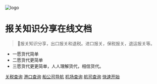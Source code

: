 <!-- _coverpage.md -->
![logo](https://docsify.js.org/_media/icon.svg)

# 报关知识分享在线文档 

> 💪报关知识分享，出口报关和退税。进口报关，保税报关，退运报关等。

 
- 一愿货代简单
- 二愿货代更简单
- 三愿货代更更简单，人人理解货代，相信货代。

[关税查询](https://worldduty.cn/)
[港口查询](https://worldport.cn/)
[船公司导航](https://chuangongsi.cn/)
[机场查询](http://worldairport.cn/)
[航司查询](http://worldairport.cn/)
[快速开始](README.md)

